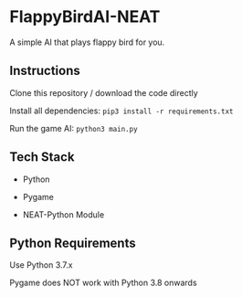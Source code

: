 # FlappyBirdAI-NEAT

A simple AI that plays flappy bird for you.



## Instructions

Clone this repository / download the code directly

Install all dependencies: `pip3 install -r requirements.txt`

Run the game AI: `python3 main.py`



## Tech Stack

- Python

- Pygame

- NEAT-Python Module



## Python Requirements
Use Python 3.7.x

Pygame does NOT work with Python 3.8 onwards
